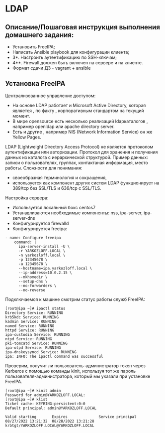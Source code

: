 # LDAP
## Описание/Пошаговая инструкция выполнения домашнего задания:
- Установить FreeIPA;
- Написать Ansible playbook для конфигурации клиента;
- 3*. Настроить аутентификацию по SSH-ключам;
- 4**. Firewall должен быть включен на сервере и на клиенте.
- Формат сдачи ДЗ - vagrant + ansible

## Установка FreeIPA
Централизованное управление доступом:
- На основе LDAP работает и Microsoft Active Directory, которая является , по факту , корпоративным стандартом на текущий момент.
- В мире opensource есть несколько реализаций ldapкаталогов , например openldap или apache directory server.
- Есть и другие , например NIS (Network Information Service) он же Yellow Pages.

LDAP (Lightweight Directory Access Protocol) не является протоколом аутентификации или авторизации. Протокол для хранения и получения данных из каталога с иерархической структурой. Пример данных: записи о пользователях, группах, контактаная информация, место работы. Сложности для понимания:
- своеобразная терминология и сокращения,
- используется как компонент других систем 
LDAP функционирует на 389/tcp без SSL/TLS и 636/tcp с SSL/TLS.

Настройка сервера:
- Используется локальный бокс centos7
- Устанавливаются необходимые компоненты: nss, ipa-server, ipa-server-dns
- Конфигурируется firewalld
- Конфигурируется freeipa:
```
- name: Configure freeipa
    command: |
      ipa-server-install -U \
      -r YARKOZLOFF.LOCAL \
      -n yarkozloff.local \
      -p 12345678 \
      -a 12345678 \
      --hostname=ipa.yarkozloff.local \
      --ip-address=10.0.2.15 \
      --mkhomedir \
      --setup-dns \
      --no-forwarders \
      --no-reverse
```
Подключаемся к машине смотрим статус работы служб FreeIPA:
```
[root@ipa ~]# ipactl status
Directory Service: RUNNING
krb5kdc Service: RUNNING
kadmin Service: RUNNING
named Service: RUNNING
httpd Service: RUNNING
ipa-custodia Service: RUNNING
ntpd Service: RUNNING
pki-tomcatd Service: RUNNING
ipa-otpd Service: RUNNING
ipa-dnskeysyncd Service: RUNNING
ipa: INFO: The ipactl command was successful
```
Проверим, получит ли пользователь-администратор токен через Kerberos с помощью команды kinit, используя тот же пароль пользователя-администратора, который мы указали при установке FreeIPA.
```
[root@ipa ~]# kinit admin
Password for admin@YARKOZLOFF.LOCAL:
[root@ipa ~]# klist
Ticket cache: KEYRING:persistent:0:0
Default principal: admin@YARKOZLOFF.LOCAL

Valid starting       Expires              Service principal
08/27/2022 13:21:32  08/28/2022 13:21:28  krbtgt/YARKOZLOFF.LOCAL@YARKOZLOFF.LOCAL
```
